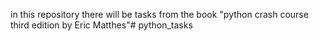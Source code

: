 in this repository there will be tasks from the book "python crash course third edition by Eric Matthes"# python_tasks
